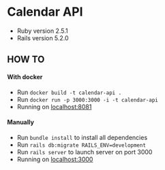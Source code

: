 # Calendar API

* Ruby version 2.5.1
* Rails version 5.2.0

## HOW TO

#### With docker

* Run `docker build -t calendar-api .`
* Run `docker run -p 3000:3000 -i -t calendar-api`
* Running on [localhost:8081](http://localhost:8081)

#### Manually

* Run `bundle install` to install all dependencies
* Run `rails db:migrate RAILS_ENV=development`
* Run `rails server` to launch server on port 3000
* Running on [localhost:3000](http://localhost:3000)
